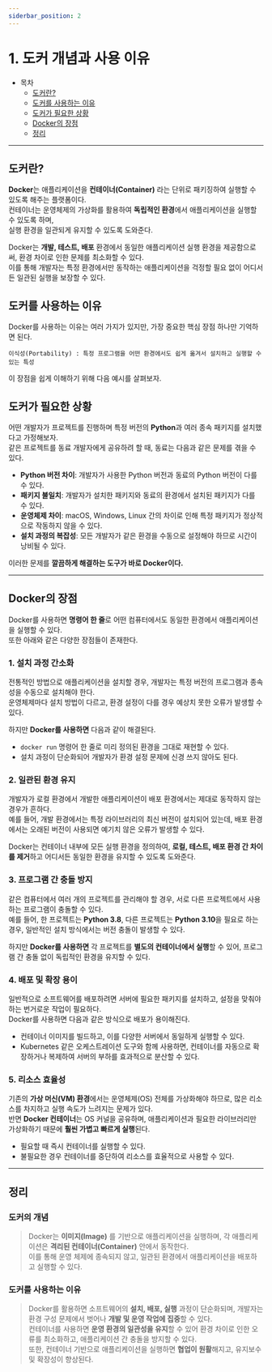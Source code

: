 ```yaml
---
siderbar_position: 2
---
```


# 1. 도커 개념과 사용 이유

-   목차
    -   [도커란?](#도커란)
    -   [도커를 사용하는 이유](#도커를-사용하는-이유)
    -   [도커가 필요한 상황](#도커가-필요한-상황)
    -   [Docker의 장점](#docker의-장점)
    -   [정리](#정리)

---

## 도커란?

**Docker**는 애플리케이션을 **컨테이너(Container)** 라는 단위로 패키징하여 실행할 수 있도록 해주는 플랫폼이다.  
컨테이너는 운영체제의 가상화를 활용하여 **독립적인 환경**에서 애플리케이션을 실행할 수 있도록 하며,  
실행 환경을 일관되게 유지할 수 있도록 도와준다.

Docker는 **개발, 테스트, 배포** 환경에서 동일한 애플리케이션 실행 환경을 제공함으로써, 환경 차이로 인한 문제를 최소화할 수 있다.  
이를 통해 개발자는 특정 환경에서만 동작하는 애플리케이션을 걱정할 필요 없이 어디서든 일관된 실행을 보장할 수 있다.

## 도커를 사용하는 이유

Docker를 사용하는 이유는 여러 가지가 있지만, 가장 중요한 핵심 장점 하나만 기억하면 된다.

```
이식성(Portability) : 특정 프로그램을 어떤 환경에서도 쉽게 옮겨서 설치하고 실행할 수 있는 특성
```

이 장점을 쉽게 이해하기 위해 다음 예시를 살펴보자.

## 도커가 필요한 상황

어떤 개발자가 프로젝트를 진행하며 특정 버전의 **Python**과 여러 종속 패키지를 설치했다고 가정해보자.  
같은 프로젝트를 동료 개발자에게 공유하려 할 때, 동료는 다음과 같은 문제를 겪을 수 있다.

-   **Python 버전 차이**: 개발자가 사용한 Python 버전과 동료의 Python 버전이 다를 수 있다.
-   **패키지 불일치**: 개발자가 설치한 패키지와 동료의 환경에서 설치된 패키지가 다를 수 있다.
-   **운영체제 차이**: macOS, Windows, Linux 간의 차이로 인해 특정 패키지가 정상적으로 작동하지 않을 수 있다.
-   **설치 과정의 복잡성**: 모든 개발자가 같은 환경을 수동으로 설정해야 하므로 시간이 낭비될 수 있다.

이러한 문제를 **깔끔하게 해결하는 도구가 바로 Docker이다.**

---

## Docker의 장점

Docker를 사용하면 **명령어 한 줄**로 어떤 컴퓨터에서도 동일한 환경에서 애플리케이션을 실행할 수 있다.  
또한 아래와 같은 다양한 장점들이 존재한다.

### 1. 설치 과정 간소화

전통적인 방법으로 애플리케이션을 설치할 경우, 개발자는 특정 버전의 프로그램과 종속성을 수동으로 설치해야 한다.  
운영체제마다 설치 방법이 다르고, 환경 설정이 다를 경우 예상치 못한 오류가 발생할 수 있다.

하지만 **Docker를 사용하면** 다음과 같이 해결된다.

-   `docker run` 명령어 한 줄로 미리 정의된 환경을 그대로 재현할 수 있다.
-   설치 과정이 단순화되어 개발자가 환경 설정 문제에 신경 쓰지 않아도 된다.

### 2. 일관된 환경 유지

개발자가 로컬 환경에서 개발한 애플리케이션이 배포 환경에서는 제대로 동작하지 않는 경우가 흔하다.  
예를 들어, 개발 환경에서는 특정 라이브러리의 최신 버전이 설치되어 있는데, 배포 환경에서는 오래된 버전이 사용되면 예기치 않은 오류가 발생할 수 있다.

Docker는 컨테이너 내부에 모든 실행 환경을 정의하여, **로컬, 테스트, 배포 환경 간 차이를 제거**하고 어디서든 동일한 환경을 유지할 수 있도록 도와준다.

### 3. 프로그램 간 충돌 방지

같은 컴퓨터에서 여러 개의 프로젝트를 관리해야 할 경우, 서로 다른 프로젝트에서 사용하는 프로그램이 충돌할 수 있다.  
예를 들어, 한 프로젝트는 **Python 3.8**, 다른 프로젝트는 **Python 3.10**을 필요로 하는 경우, 일반적인 설치 방식에서는 버전 충돌이 발생할 수 있다.

하지만 **Docker를 사용하면** 각 프로젝트를 **별도의 컨테이너에서 실행**할 수 있어, 프로그램 간 충돌 없이 독립적인 환경을 유지할 수 있다.

### 4. 배포 및 확장 용이

일반적으로 소프트웨어를 배포하려면 서버에 필요한 패키지를 설치하고, 설정을 맞춰야 하는 번거로운 작업이 필요하다.  
Docker를 사용하면 다음과 같은 방식으로 배포가 용이해진다.

-   컨테이너 이미지를 빌드하고, 이를 다양한 서버에서 동일하게 실행할 수 있다.
-   Kubernetes 같은 오케스트레이션 도구와 함께 사용하면, 컨테이너를 자동으로 확장하거나 복제하여 서버의 부하를 효과적으로 분산할 수 있다.

### 5. 리소스 효율성

기존의 **가상 머신(VM) 환경**에서는 운영체제(OS) 전체를 가상화해야 하므로, 많은 리소스를 차지하고 실행 속도가 느려지는 문제가 있다.  
반면 **Docker 컨테이너**는 OS 커널을 공유하며, 애플리케이션과 필요한 라이브러리만 가상화하기 때문에 **훨씬 가볍고 빠르게 실행**된다.

-   필요할 때 즉시 컨테이너를 실행할 수 있다.
-   불필요한 경우 컨테이너를 중단하여 리소스를 효율적으로 사용할 수 있다.

---

## 정리

### 도커의 개념

> Docker는 **이미지(Image)** 를 기반으로 애플리케이션을 실행하며, 각 애플리케이션은 **격리된 컨테이너(Container)** 안에서 동작한다.  
> 이를 통해 운영 체제에 종속되지 않고, 일관된 환경에서 애플리케이션을 배포하고 실행할 수 있다.

### 도커를 사용하는 이유

> Docker를 활용하면 소프트웨어의 **설치, 배포, 실행** 과정이 단순화되며, 개발자는 환경 구성 문제에서 벗어나 **개발 및 운영 작업에 집중**할 수 있다.  
> 컨테이너를 사용하면 **운영 환경의 일관성을 유지**할 수 있어 환경 차이로 인한 오류를 최소화하고, 애플리케이션 간 충돌을 방지할 수 있다.  
> 또한, 컨테이너 기반으로 애플리케이션을 실행하면 **협업이 원활**해지고, 유지보수 및 확장성이 향상된다.
